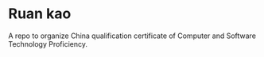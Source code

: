 # **Ruan kao**

A repo to organize China qualification certificate of Computer and Software Technology Proficiency.
